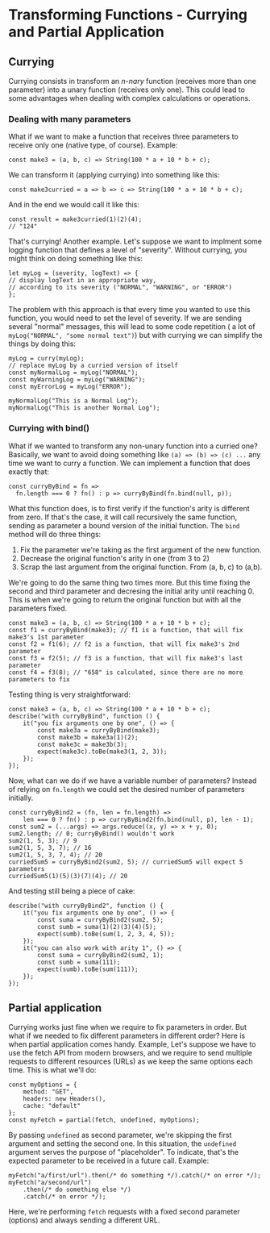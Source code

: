 # Transforming Functions - Currying and Partial Application

## Currying
Currying consists in transform an _n-nary_ function (receives more than one parameter) into a unary function (receives only one). This could lead to some advantages when dealing with complex calculations or operations.

### Dealing with many parameters
What if we want to make a function that receives three parameters to receive only one (native type, of course). Example:

```
const make3 = (a, b, c) => String(100 * a + 10 * b + c);
```
We can transform it (applying currying) into something like this:
```
const make3curried = a => b => c => String(100 * a + 10 * b + c);
```
And in the end we would call it like this:
```
const result = make3curried(1)(2)(4);
// "124"
```
That's currying! Another example. Let's suppose we want to implment some logging function that defines a level of "severity". Without currying, you might think on doing something like this:
```
let myLog = (severity, logText) => {
// display logText in an appropriate way,
// according to its severity ("NORMAL", "WARNING", or "ERROR")
};
```
The problem with this approach is that every time you wanted to use this function, you would need to set the level of severity. If we are sending several "normal" messages, this will lead to some code repetition ( a lot of `myLog("NORMAL", "some normal text")`) but with currying we can simplify the things by doing this:
```
myLog = curry(myLog);
// replace myLog by a curried version of itself
const myNormalLog = myLog("NORMAL");
const myWarningLog = myLog("WARNING");
const myErrorLog = myLog("ERROR");

myNormalLog("This is a Normal Log");
myNormalLog("This is another Normal Log");
```

### Currying with bind()

What if we wanted to transform any non-unary function into a curried one? Basically, we want to avoid doing something like `(a) => (b) => (c) ...` any time we want to curry a function. We can implement a function that does exactly that:

```
const curryByBind = fn =>
  fn.length === 0 ? fn() : p => curryByBind(fn.bind(null, p));
```
What this function does, is to first verify if the function's arity is different from zero. If that's the case, it will call recursively the same function, sending as parameter a bound version of the initial function. The `bind` method will do three things:
1. Fix the parameter we're taking as the first argument of the new function.
2. Decrease the original function's arity in one (from 3 to 2)
3. Scrap the last argument from the original function. From (a, b, c) to (a,b).

We're going to do the same thing two times more. But this time fixing the second and third parameter and decresing the initial arity until reaching 0. This is when we're going to return the original function but with all the parameters fixed.
```
const make3 = (a, b, c) => String(100 * a + 10 * b + c);
const f1 = curryByBind(make3); // f1 is a function, that will fix make3's 1st parameter
const f2 = f1(6); // f2 is a function, that will fix make3's 2nd parameter
const f3 = f2(5); // f3 is a function, that will fix make3's last parameter
const f4 = f3(8); // "658" is calculated, since there are no more parameters to fix
```
Testing thing is very straightforward:
```
const make3 = (a, b, c) => String(100 * a + 10 * b + c);
describe("with curryByBind", function () {
    it("you fix arguments one by one", () => {
        const make3a = curryByBind(make3);
        const make3b = make3a(1)(2);
        const make3c = make3b(3);
        expect(make3c).toBe(make3(1, 2, 3));
    });
});
```
Now, what can we do if we have a variable number of parameters? Instead of relying on `fn.length` we could set the desired number of parameters initially.

```
const curryByBind2 = (fn, len = fn.length) =>
    len === 0 ? fn() : p => curryByBind2(fn.bind(null, p), len - 1);
const sum2 = (...args) => args.reduce((x, y) => x + y, 0);
sum2.length; // 0; curryByBind() wouldn't work
sum2(1, 5, 3); // 9
sum2(1, 5, 3, 7); // 16
sum2(1, 5, 3, 7, 4); // 20
curriedSum5 = curryByBind2(sum2, 5); // curriedSum5 will expect 5
parameters
curriedSum5(1)(5)(3)(7)(4); // 20
```
And testing still being a piece of cake:

```
describe("with curryByBind2", function () {
    it("you fix arguments one by one", () => {
        const suma = curryByBind2(sum2, 5);
        const sumb = suma(1)(2)(3)(4)(5);
        expect(sumb).toBe(sum(1, 2, 3, 4, 5));
    });
    it("you can also work with arity 1", () => {
        const suma = curryByBind2(sum2, 1);
        const sumb = suma(111);
        expect(sumb).toBe(sum(111));
    });
});
```

## Partial application

Currying works just fine when we require to fix parameters in order. But what if we needed to fix different parameters in different order? Here is when partial application comes handy.
Example, Let's suppose we have to use the fetch API from modern browsers, and we require to send multiple requests to different resources (URLs) as we keep the same options each time. This is what we'll do:

```
const myOptions = {
    method: "GET",
    headers: new Headers(),
    cache: "default"
};
const myFetch = partial(fetch, undefined, myOptions);
```
By passing `undefined` as second parameter, we're skipping the first argument and setting the second one. In this situation, the `undefined` argument serves the purpose of "placeholder". To indicate, that's the expected parameter to be received in a future call. Example:

```
myFetch("a/first/url").then(/* do something */).catch(/* on error */);
myFetch("a/second/url")
    .then(/* do something else */)
    .catch(/* on error */);
```
Here, we're performing `fetch` requests with a fixed second parameter (options) and always sending a different URL.